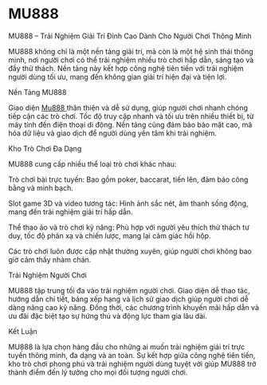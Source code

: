 # MU888
MU888 – Trải Nghiệm Giải Trí Đỉnh Cao Dành Cho Người Chơi Thông Minh

MU888 không chỉ là một nền tảng giải trí, mà còn là một hệ sinh thái thông minh, nơi người chơi có thể trải nghiệm nhiều trò chơi hấp dẫn, sáng tạo và đầy thử thách. Nền tảng này kết hợp công nghệ tiên tiến với trải nghiệm người dùng tối ưu, mang đến không gian giải trí hiện đại và tiện lợi.

Nền Tảng MU888

Giao diện <a href=https://mu888.mobi> Mu888  </a>  thân thiện và dễ sử dụng, giúp người chơi nhanh chóng tiếp cận các trò chơi. Tốc độ truy cập nhanh và tối ưu trên nhiều thiết bị, từ máy tính đến điện thoại di động. Nền tảng cũng đảm bảo bảo mật cao, mã hóa dữ liệu và giao dịch để người dùng yên tâm khi trải nghiệm.

Kho Trò Chơi Đa Dạng

MU888 cung cấp nhiều thể loại trò chơi khác nhau:

Trò chơi bài trực tuyến: Bao gồm poker, baccarat, tiến lên, đảm bảo công bằng và minh bạch.

Slot game 3D và video tương tác: Hình ảnh sắc nét, âm thanh sống động, mang đến trải nghiệm giải trí hấp dẫn.

Thể thao ảo và trò chơi kỹ năng: Phù hợp với người yêu thích thử thách tư duy, tốc độ phản xạ và chiến lược, mang lại cảm giác hồi hộp.

Các trò chơi luôn được cập nhật thường xuyên, giúp người chơi không bao giờ cảm thấy nhàm chán.

Trải Nghiệm Người Chơi

MU888 tập trung tối đa vào trải nghiệm người chơi. Giao diện dễ thao tác, hướng dẫn chi tiết, bảng xếp hạng và lịch sử giao dịch giúp người chơi dễ dàng nâng cao kỹ năng. Đồng thời, các chương trình khuyến mãi hấp dẫn và ưu đãi đặc biệt tạo sự hứng thú và động lực tham gia lâu dài.

Kết Luận

MU888 là lựa chọn hàng đầu cho những ai muốn trải nghiệm giải trí trực tuyến thông minh, đa dạng và an toàn. Sự kết hợp giữa công nghệ tiên tiến, kho trò chơi phong phú và trải nghiệm người dùng tuyệt vời giúp MU888 trở thành điểm đến lý tưởng cho mọi đối tượng người chơi.
